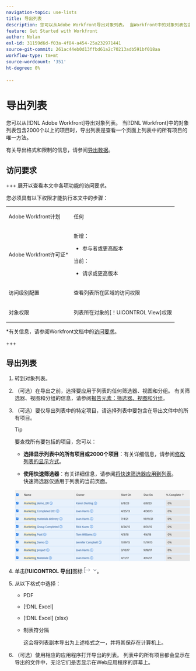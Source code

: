 ```yaml
---
navigation-topic: use-lists
title: 导出列表
description: 您可以从Adobe Workfront导出对象列表。 当Workfront中的对象列表包含2000多个项目时，导出列表是查看同一页面上列表中的所有项目的唯一方法。
feature: Get Started with Workfront
author: Nolan
exl-id: 31159d6d-f03a-4f84-a454-25a232971441
source-git-commit: 261ac44eb0d13ffbd61a2c70213adb591bf018aa
workflow-type: tm+mt
source-wordcount: '351'
ht-degree: 0%

---
```


# 导出列表

<!--Audited: 11/2024-->

您可以从[!DNL Adobe Workfront]导出对象列表。 当[!DNL Workfront]中的对象列表包含2000个以上的项目时，导出列表是查看一个页面上列表中的所有项目的唯一方法。

有关导出格式和限制的信息，请参阅[导出数据](../../../reports-and-dashboards/reports/creating-and-managing-reports/export-data.md)。

## 访问要求

+++ 展开以查看本文中各项功能的访问要求。

您必须具有以下权限才能执行本文中的步骤：

<table style="table-layout:auto"> 
 <col> 
 <col> 
 <tbody> 
  <tr> 
   <td role="rowheader">Adobe Workfront计划</td> 
   <td> <p>任何</p> </td> 
  </tr> 
  <tr> 
   <td role="rowheader">Adobe Workfront许可证*</td> 
   <td> 
    <p>新增：</p>
   <ul><li><p>参与者或更高版本 </p></li>
   </ul>

<p>当前：</p>
   <ul><li><p>请求或更高版本</p></li>
    </ul></td> 
  </tr> 
  <tr> 
   <td role="rowheader">访问级别配置</td> 
   <td> <p>查看列表所在区域的访问权限</p></td> 
  </tr> 
  <tr> 
   <td role="rowheader">对象权限</td> 
   <td> <p>列表所在对象的[！UICONTROL View]权限</p>  </td> 
  </tr> 
 </tbody> 
</table>

*有关信息，请参阅Workfront文档中的[访问要求](/help/quicksilver/administration-and-setup/add-users/access-levels-and-object-permissions/access-level-requirements-in-documentation.md)。

+++

## 导出列表

1. 转到对象列表。
1. （可选）在导出之前，选择要应用于列表的任何筛选器、视图和分组。
有关筛选器、视图和分组的信息，请参阅[报告元素：筛选器、视图和分组](../../../reports-and-dashboards/reports/reporting-elements/reporting-elements-filters-views-groupings.md)。

1. （可选）要仅导出列表中的特定项目，请选择列表中要包含在导出文件中的所有项目。

   >[!TIP]
   >
   >要查找所有要包括的项目，您可以：
   >
   >   
   >   
   >   * **选择显示列表中的所有项目或2000个项目**：有关详细信息，请参阅[修改列表的显示方式](../../../workfront-basics/navigate-workfront/use-lists/modify-list-display.md)。
   >   
   >   * **使用快速筛选器**：有关详细信息，请参阅[将快速筛选器应用到列表](../../../workfront-basics/navigate-workfront/use-lists/apply-quick-filter-list.md)。\
   >     快速筛选器仅适用于列表的当前页面。


   ![select_all_projects_with_highlight__1_.png](assets/select-all-projects-with-highlight--1--350x173.png)

1. 单击&#x200B;**[!UICONTROL 导出]**&#x200B;图标![导出](assets/export.png)。

1. 从以下格式中选择：

   * PDF
   * [!DNL Excel]
   * [!DNL Excel] (xlsx)
   * 制表符分隔

     这会将列表副本导出为上述格式之一，并将其保存在计算机上。

1. （可选）使用相应的应用程序打开导出的列表。
列表中的所有项目都会显示在导出的文件中，无论它们是否显示在Web应用程序的屏幕上。
